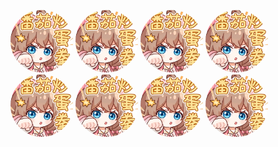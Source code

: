<a href="https://b23.tv/6nsLn4"><img src="./ranquan.jpg" width="100px;" style="border-radius:50%;"/></a>
<a href="https://b23.tv/6nsLn4"><img src="./ranquan.jpg" width="100px;" style="border-radius:50%;"/></a>
<a href="https://b23.tv/6nsLn4"><img src="./ranquan.jpg" width="100px;" style="border-radius:50%;"/></a>
<a href="https://b23.tv/6nsLn4"><img src="./ranquan.jpg" width="100px;" style="border-radius:50%;"/></a>
<a href="https://b23.tv/6nsLn4"><img src="./ranquan.jpg" width="100px;" style="border-radius:50%;"/></a>
<a href="https://b23.tv/6nsLn4"><img src="./ranquan.jpg" width="100px;" style="border-radius:50%;"/></a>
<a href="https://b23.tv/6nsLn4"><img src="./ranquan.jpg" width="100px;" style="border-radius:50%;"/></a>
<a href="https://b23.tv/6nsLn4"><img src="./ranquan.jpg" width="100px;" style="border-radius:50%;"/></a>
